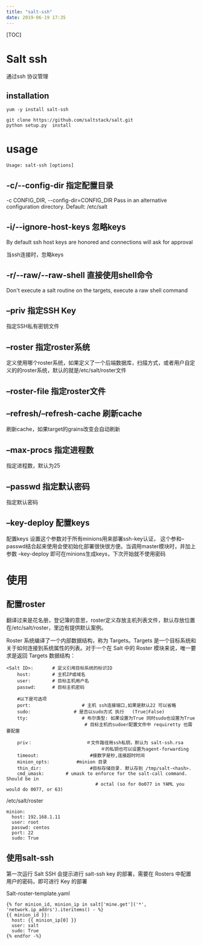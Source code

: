 ```yaml
---
title: "salt-ssh"
date: 2019-06-19 17:35
---
```

[TOC]



# Salt ssh

通过ssh 协议管理



## installation

```
yum -y install salt-ssh
```



```
git clone https://github.com/saltstack/salt.git
python setup.py  install
```





## 

# usage

```
Usage: salt-ssh [options]
```





## -c/--config-dir 	指定配置目录

-c CONFIG_DIR, --config-dir=CONFIG_DIR
Pass in an alternative configuration directory.
Default: /etc/salt





##  -i/--ignore-host-keys 忽略keys

By default ssh host keys are honored and connections
will ask for approval

当ssh连接时，忽略keys





## -r/--raw/--raw-shell 直接使用shell命令

Don't execute a salt routine on the targets, execute a
raw shell command



## –priv 	指定SSH Key

指定SSH私有密钥文件



## –roster 	指定roster系统

定义使用哪个roster系统，如果定义了一个后端数据库，扫描方式，或者用户自定义的的roster系统，默认的就是/etc/salt/roster文件



## –roster-file 	指定roster文件





## –refresh/–refresh-cache 	刷新cache

刷新cache，如果target的grains改变会自动刷新



## –max-procs	指定进程数

指定进程数，默认为25





## –passwd	指定默认密码

指定默认密码



## –key-deploy	配置keys

配置keys 设置这个参数对于所有minions用来部署ssh-key认证， 这个参和–passwd结合起来使用会使初始化部署很快很方便。当调用master模块时，并加上参数 –key-deploy 即可在minions生成keys，下次开始就不使用密码





# 使用

## 配置roster

翻译过来是花名册，登记簿的意思，roster定义存放主机列表文件，默认存放位置在/etc/salt/roster，里边有提供默认案例。

Roster 系统编译了一个内部数据结构，称为 Targets。Targets 是一个目标系统和关于如何连接到系统属性的列表。对于一个在 Salt 中的 Roster 模块来说，唯一要求是返回 Targets 数据结构：

```
<Salt ID>:       # 定义引用目标系统的标识ID
    host:        # 主机IP或域名
    user:        # 目标主机用户名
    passwd:      # 目标主机密码

    #以下是可选项
    port:                   # 主机 ssh连接端口,如果是默认22 可以省略
    sudo:                # 是否以sudo方式 执行   (True|False)
    tty:                    # 布尔类型: 如果设置为True 同时sudo也设置为True
                             # 目标主机的sudoer配置文件中 requiretty 也需要配置

    priv：                    ＃文件路径用ssh私钥，默认为 salt-ssh.rsa 
                                   ＃的私钥也可以设置为agent-forwarding 
    timeout:                   #接数字是秒,连接超时时间
    minion_opts:          #minion 目录 
    thin_dir:                  #目标存储目录. 默认存到 /tmp/salt-<hash>.
    cmd_umask:        # umask to enforce for the salt-call command. Should be in
                                 # octal (so for 0o077 in YAML you would do 0077, or 63)
```



/etc/salt/roster

```
minion:
  host: 192.168.1.11
  user: root
  passwd: centos
  port: 22
  sudo: True
```



## 使用salt-ssh

第一次运行 Salt SSH 会提示进行 salt-ssh key 的部署，需要在 Rosters 中配置用户的密码，即可进行 Key 的部署



Salt-roster-template.yaml

```
{% for minion_id, minion_ip in salt['mine.get']('*', 'network.ip_addrs').iteritems() - %}
{{ minion_id }}:
  host: {{ minion_ip[0] }}
  user: salt
  sudo: True
{% endfor -%}
```

